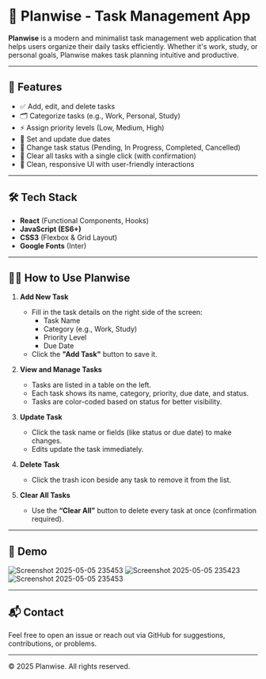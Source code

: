# 🧭 Planwise - Task Management App

**Planwise** is a modern and minimalist task management web application that helps users organize their daily tasks efficiently. Whether it's work, study, or personal goals, Planwise makes task planning intuitive and productive.

---

## 🚀 Features

- ✅ Add, edit, and delete tasks
- 🗂️ Categorize tasks (e.g., Work, Personal, Study)
- ⚡ Assign priority levels (Low, Medium, High)
- 📆 Set and update due dates
- 🔁 Change task status (Pending, In Progress, Completed, Cancelled)
- 🧹 Clear all tasks with a single click (with confirmation)
- 🎨 Clean, responsive UI with user-friendly interactions

---

## 🛠️ Tech Stack

- **React** (Functional Components, Hooks)
- **JavaScript (ES6+)**
- **CSS3** (Flexbox & Grid Layout)
- **Google Fonts** (Inter)

---

## 🧑‍💻 How to Use Planwise

1. **Add New Task**

   - Fill in the task details on the right side of the screen:
     - Task Name
     - Category (e.g., Work, Study)
     - Priority Level
     - Due Date
   - Click the **"Add Task"** button to save it.

2. **View and Manage Tasks**

   - Tasks are listed in a table on the left.
   - Each task shows its name, category, priority, due date, and status.
   - Tasks are color-coded based on status for better visibility.

3. **Update Task**

   - Click the task name or fields (like status or due date) to make changes.
   - Edits update the task immediately.

4. **Delete Task**

   - Click the trash icon beside any task to remove it from the list.

5. **Clear All Tasks**
   - Use the **“Clear All”** button to delete every task at once (confirmation required).

---


## 📸 Demo
![Screenshot 2025-05-05 235453](https://github.com/user-attachments/assets/056f7c74-fcca-4a49-a275-a6773079d1e3)
![Screenshot 2025-05-05 235423](https://github.com/user-attachments/assets/d7b61c10-cdc1-4ef1-8fd5-99ef6f13cb8a)
![Screenshot 2025-05-05 235453](https://github.com/user-attachments/assets/e7132f99-4e2e-4b10-b250-1d2860447b0e)


---

## 📬 Contact

Feel free to open an issue or reach out via GitHub for suggestions, contributions, or problems.

---

© 2025 Planwise. All rights reserved.
